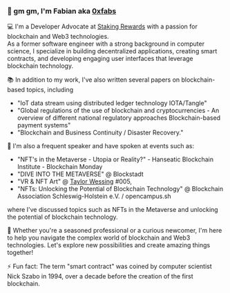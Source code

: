 ### 👋 gm gm, I'm Fabian aka [0xfabs](https://twitter.com/0xfabs)

💻 I'm a Developer Advocate at [Staking Rewards](https://www.stakingrewards.com/) with a passion for blockchain and Web3 technologies.  
As a former software engineer with a strong background in computer science, I specialize in building decentralized applications, creating smart contracts, and developing engaging user interfaces that leverage blockchain technology.


📚 In addition to my work, I've also written several papers on blockchain-based topics, including 
  - "IoT data stream using distributed ledger technology IOTA/Tangle"
  - "Global regulations of the use of blockchain and cryptocurrencies - An overview of different national regulatory approaches Blockchain-based payment systems"
  - "Blockchain and Business Continuity / Disaster Recovery."


🎤 I'm also a frequent speaker and have spoken at events such as:
  - "NFT's in the Metaverse - Utopia or Reality?" - Hanseatic Blockchain Institute - Blockchain Monday
  - "DIVE INTO THE METAVERSE" @ Blockstadt 
  - "VR & NFT Art" @ [Taylor Wessing](https://taylorwessing.com) #005, 
  - "NFTs: Unlocking the Potential of Blockchain Technology" @ Blockchain Association Schleswig-Holstein e.V. / opencampus.sh
 
  where I've discussed topics such as NFTs in the Metaverse and unlocking the potential of blockchain technology.
  

🤝 Whether you're a seasoned professional or a curious newcomer, I'm here to help you navigate the complex world of blockchain and Web3 technologies. Let's explore new possibilities and create amazing things together!

⚡ Fun fact: The term "smart contract" was coined by computer scientist Nick Szabo in 1994, over a decade before the creation of the first blockchain.

